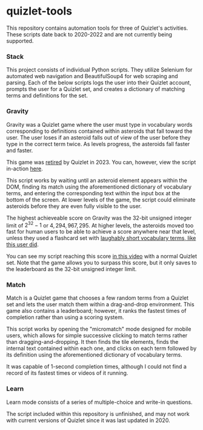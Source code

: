# quizlet-tools

This repository contains automation tools for three of Quizlet's activities. These scripts date back to 2020-2022 and are not currently being supported.

### Stack

This project consists of individual Python scripts. They utilize Selenium for automated web navigation and BeautifulSoup4 for web scraping and parsing. Each of the below scripts logs the user into their Quizlet account, prompts the user for a Quizlet set, and creates a dictionary of matching terms and definitions for the set.

 ### Gravity

 Gravity was a Quizlet game where the user must type in vocabulary words corresponding to definitions contained within asteroids that fall toward the user. The user loses if an asteroid falls out of view of the user before they type in the correct term twice. As levels progress, the asteroids fall faster and faster.

 This game was [retired](https://bfamercury.org/6555/news/quizlets-shift-to-quizlet-plus/#:~:text=%E2%80%9CGravity%2C%E2%80%9D%20however%2C%20a,been%20removed%20completely%20from%20Quizlet.) by Quizlet in 2023. You can, however, view the script in-action [here](https://www.youtube.com/watch?v=6Z_8w3640I4&ab_channel=wgar).

 This script works by waiting until an asteroid element appears within the DOM, finding its match using the aforementioned dictionary of vocabulary terms, and entering the corresponding text within the input box at the bottom of the screen. At lower levels of the game, the script could eliminate asteroids before they are even fully visible to the user. 

 The highest achieveable score on Gravity was the 32-bit unsigned integer limit of $`2^{32} - 1`$ or $`4,294,967,295`$. At higher levels, the asteroids moved too fast for human users to be able to achieve a score anywhere near that level, unless they used a flashcard set with [laughably short vocabulary terms, like this user did](https://www.youtube.com/watch?v=tHDpB1PP0kY&t=78s&ab_channel=hyperupcall).

You can see my script reaching this score [in this video](https://www.youtube.com/watch?v=_fPJYLcG208&ab_channel=wgar) with a normal Quizlet set. Note that the game allows you to surpass this score, but it only saves to the leaderboard as the 32-bit unsigned integer limit.

### Match

Match is a Quizlet game that chooses a few random terms from a Quizlet set and lets the user match them within a drag-and-drop environment. This game also contains a leaderboard; however, it ranks the fastest times of completion rather than using a scoring system.

This script works by opening the "micromatch" mode designed for mobile users, which allows for simple successive clicking to match terms rather than dragging-and-dropping. It then finds the tile elements, finds the internal text contained within each one, and clicks on each term followed by its definition using the aforementioned dictionary of vocabulary terms.

It was capable of 1-second completion times, although I could not find a record of its fastest times or videos of it running. 

### Learn

Learn mode consists of a series of multiple-choice and write-in questions. 

The script included within this repository is unfinished, and may not work with current versions of Quizlet since it was last updated in 2020.